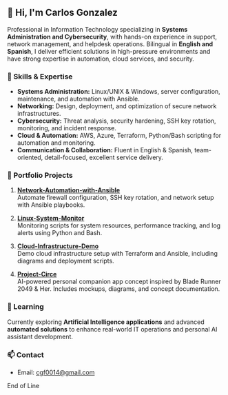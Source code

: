 ## 👋 Hi, I'm Carlos Gonzalez

Professional in Information Technology specializing in **Systems Administration and Cybersecurity**, with hands-on experience in support, network management, and helpdesk operations. Bilingual in **English and Spanish**, I deliver efficient solutions in high-pressure environments and have strong expertise in automation, cloud services, and security.

### 🔧 Skills & Expertise
- **Systems Administration:** Linux/UNIX & Windows, server configuration, maintenance, and automation with Ansible.
- **Networking:** Design, deployment, and optimization of secure network infrastructures.
- **Cybersecurity:** Threat analysis, security hardening, SSH key rotation, monitoring, and incident response.
- **Cloud & Automation:** AWS, Azure, Terraform, Python/Bash scripting for automation and monitoring.
- **Communication & Collaboration:** Fluent in English & Spanish, team-oriented, detail-focused, excellent service delivery.

### 📂 Portfolio Projects
1. **[Network-Automation-with-Ansible](https://github.com/cmgonzalez-fernandez/Network-Automation-with-Ansible)**  
   Automate firewall configuration, SSH key rotation, and network setup with Ansible playbooks.

2. **[Linux-System-Monitor](https://github.com/cmgonzalez-fernandez/Linux-System-Monitor)**  
   Monitoring scripts for system resources, performance tracking, and log alerts using Python and Bash.

3. **[Cloud-Infrastructure-Demo](https://github.com/cmgonzalez-fernandez/Cloud-Infrastructure-Demo)**  
   Demo cloud infrastructure setup with Terraform and Ansible, including diagrams and deployment scripts.

4. **[Project-Circe](https://github.com/cmgonzalez-fernandez/Project-Circe)**  
   AI-powered personal companion app concept inspired by Blade Runner 2049 & Her. Includes mockups, diagrams, and concept documentation.

### 🌱 Learning
Currently exploring **Artificial Intelligence applications** and advanced **automated solutions** to enhance real-world IT operations and personal AI assistant development.

### 📫 Contact
- Email: cgf0014@gmail.com  

End of Line
